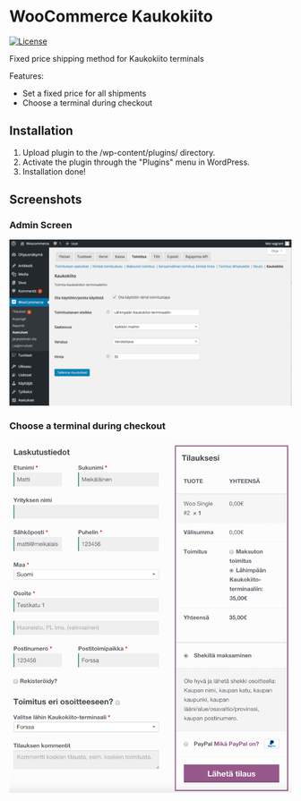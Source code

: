 # WooCommerce Kaukokiito
[![License](http://img.shields.io/:license-gpl3-blue.svg)](http://www.gnu.org/licenses/gpl-3.0.html)

Fixed price shipping method for Kaukokiito terminals

Features:
- Set a fixed price for all shipments
- Choose a terminal during checkout

## Installation

1. Upload plugin to the /wp-content/plugins/ directory.
2. Activate the plugin through the "Plugins" menu in WordPress.
3. Installation done!

## Screenshots

### Admin Screen
![Settings page](/assets/screenshot-1.png)

### Choose a terminal during checkout
![Checkout page](/assets/screenshot-2.png)

